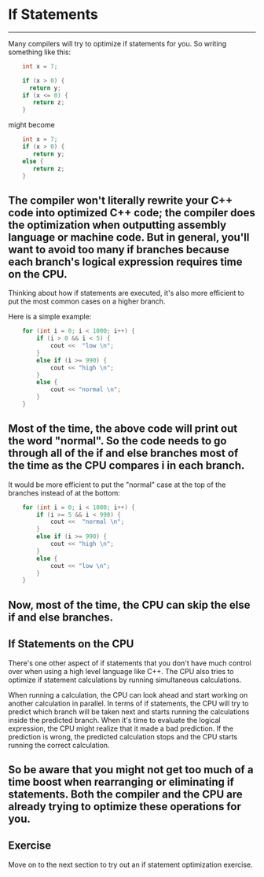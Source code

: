 # If Statements

---------------------------------
Many compilers will try to optimize if statements for you. So writing something like this:

```cpp
    int x = 7;

    if (x > 0) {
      return y;
    if (x <= 0) {
       return z;
    }
```
might become

```cpp
    int x = 7;
    if (x > 0) {
       return y;
    else {
       return z;
    }
```
The compiler won't literally rewrite your C++ code into optimized C++ code; the compiler does the optimization when outputting assembly language or machine code. But in general, you'll want to avoid too many if branches because each branch's logical expression requires time on the CPU.
-----------------------------------------
Thinking about how if statements are executed, it's also more efficient to put the most common cases on a higher branch.

Here is a simple example:

```cpp
    for (int i = 0; i < 1000; i++) {
        if (i > 0 && i < 5) {
            cout <<  "low \n";
        }
        else if (i >= 990) {
            cout << "high \n";
        }
        else {
            cout << "normal \n";
        }
    }
```

Most of the time, the above code will print out the word "normal". So the code needs to go through all of the if and else branches most of the time as the CPU compares i in each branch.
------------------------------------
It would be more efficient to put the "normal" case at the top of the branches instead of at the bottom:

```cpp
    for (int i = 0; i < 1000; i++) {
        if (i >= 5 && i < 990) {
            cout <<  "normal \n";
        }
        else if (i >= 990) {
            cout << "high \n";
        }
        else {
            cout << "low \n";
        }
    }
```

Now, most of the time, the CPU can skip the else if and else branches.
---------------------------------
## If Statements on the CPU

There's one other aspect of if statements that you don't have much control over when using a high level language like C++. The CPU also tries to optimize if statement calculations by running simultaneous calculations.

When running a calculation, the CPU can look ahead and start working on another calculation in parallel. In terms of if statements, the CPU will try to predict which branch will be taken next and starts running the calculations inside the predicted branch. When it's time to evaluate the logical expression, the CPU might realize that it made a bad prediction. If the prediction is wrong, the predicted calculation stops and the CPU starts running the correct calculation.

So be aware that you might not get too much of a time boost when rearranging or eliminating if statements. Both the compiler and the CPU are already trying to optimize these operations for you.
---------------------------------
## Exercise
Move on to the next section to try out an if statement optimization exercise.

